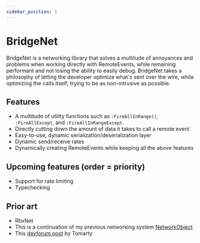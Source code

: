 ```yaml
---
sidebar_position: 1
---
```


# BridgeNet

BridgeNet is a networking library that solves a multitude of annoyances and problems when working directly with RemoteEvents, while remaining performant
and not losing the ability to easily debug. BridgeNet takes a philosophy of letting the developer optimize what's sent over the wire, while optimizing the calls itself,
trying to be as non-intrusive as possible.

## Features
- A multitude of utility functions such as ``:FireAllInRange()``, ``:FireAllExcept``, and ``:FireAllInRangeExcept``.
- Directly cutting down the amount of data it takes to call a remote event
- Easy-to-use, dynamic serialization/deserialization layer
- Dynamic send/receive rates
- Dynamically creating RemoteEvents while keeping all the above features

## Upcoming features (order = priority)
- Support for rate limiting
- Typechecking

## Prior art
- RbxNet
- This is a continuation of my previous networking system [NetworkObject](https://devforum.roblox.com/t/networkobject-a-light-weight-network-module-usable-for-everyone/1526416)
- This [devforum post](https://devforum.roblox.com/t/ore-one-remote-event/569721/25) by Tomarty